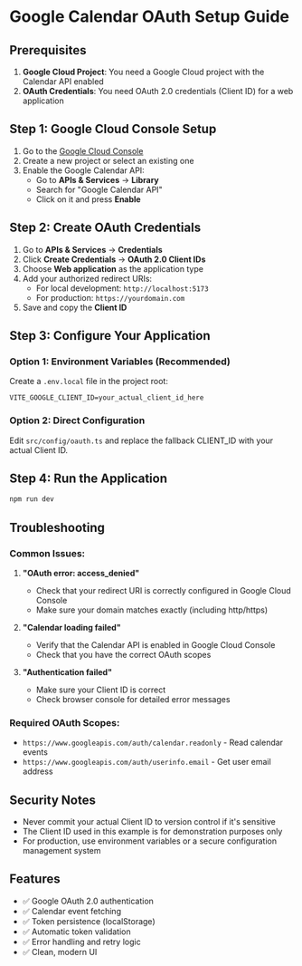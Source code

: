 # Google Calendar OAuth Setup Guide

## Prerequisites

1. **Google Cloud Project**: You need a Google Cloud project with the Calendar API enabled
2. **OAuth Credentials**: You need OAuth 2.0 credentials (Client ID) for a web application

## Step 1: Google Cloud Console Setup

1. Go to the [Google Cloud Console](https://console.cloud.google.com/)
2. Create a new project or select an existing one
3. Enable the Google Calendar API:
   - Go to **APIs & Services** → **Library**
   - Search for "Google Calendar API"
   - Click on it and press **Enable**

## Step 2: Create OAuth Credentials

1. Go to **APIs & Services** → **Credentials**
2. Click **Create Credentials** → **OAuth 2.0 Client IDs**
3. Choose **Web application** as the application type
4. Add your authorized redirect URIs:
   - For local development: `http://localhost:5173`
   - For production: `https://yourdomain.com`
5. Save and copy the **Client ID**

## Step 3: Configure Your Application

### Option 1: Environment Variables (Recommended)

Create a `.env.local` file in the project root:

```
VITE_GOOGLE_CLIENT_ID=your_actual_client_id_here
```

### Option 2: Direct Configuration

Edit `src/config/oauth.ts` and replace the fallback CLIENT_ID with your actual Client ID.

## Step 4: Run the Application

```bash
npm run dev
```

## Troubleshooting

### Common Issues:

1. **"OAuth error: access_denied"**
   - Check that your redirect URI is correctly configured in Google Cloud Console
   - Make sure your domain matches exactly (including http/https)

2. **"Calendar loading failed"**
   - Verify that the Calendar API is enabled in Google Cloud Console
   - Check that you have the correct OAuth scopes

3. **"Authentication failed"**
   - Make sure your Client ID is correct
   - Check browser console for detailed error messages

### Required OAuth Scopes:

- `https://www.googleapis.com/auth/calendar.readonly` - Read calendar events
- `https://www.googleapis.com/auth/userinfo.email` - Get user email address

## Security Notes

- Never commit your actual Client ID to version control if it's sensitive
- The Client ID used in this example is for demonstration purposes only
- For production, use environment variables or a secure configuration management system

## Features

- ✅ Google OAuth 2.0 authentication
- ✅ Calendar event fetching
- ✅ Token persistence (localStorage)
- ✅ Automatic token validation
- ✅ Error handling and retry logic
- ✅ Clean, modern UI 